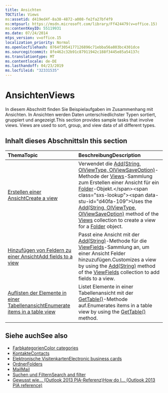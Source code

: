 ```yaml
---
title: Ansichten
TOCTitle: Views
ms:assetid: d419ed4f-8a38-4872-a008-fe2fa27bf4f9
ms:mtpsurl: https://msdn.microsoft.com/library/Ff424479(v=office.15)
ms:contentKeyID: 55119931
ms.date: 07/24/2014
mtps_version: v=office.15
localization_priority: Normal
ms.openlocfilehash: 0764f3054177126896c71ebba56a803bc4301dce
ms.sourcegitcommit: 8fe462c32b91c87911942c188f3445e85a54137c
ms.translationtype: MT
ms.contentlocale: de-DE
ms.lasthandoff: 04/23/2019
ms.locfileid: "32331535"
---
```

# <a name="views"></a><span data-ttu-id="d40fa-102">Ansichten</span><span class="sxs-lookup"><span data-stu-id="d40fa-102">Views</span></span>

<span data-ttu-id="d40fa-p101">In diesem Abschnitt finden Sie Beispielaufgaben im Zusammenhang mit Ansichten. In Ansichten werden Daten unterschiedlichster Typen sortiert, gruppiert und angezeigt.</span><span class="sxs-lookup"><span data-stu-id="d40fa-p101">This section provides sample tasks that involve views. Views are used to sort, group, and view data of all different types.</span></span>

## <a name="in-this-section"></a><span data-ttu-id="d40fa-105">Inhalt dieses Abschnitts</span><span class="sxs-lookup"><span data-stu-id="d40fa-105">In this section</span></span>

|<span data-ttu-id="d40fa-106">Thema</span><span class="sxs-lookup"><span data-stu-id="d40fa-106">Topic</span></span>|<span data-ttu-id="d40fa-107">Beschreibung</span><span class="sxs-lookup"><span data-stu-id="d40fa-107">Description</span></span>|
|:----|:----------|
|[<span data-ttu-id="d40fa-108">Erstellen einer Ansicht</span><span class="sxs-lookup"><span data-stu-id="d40fa-108">Create a view</span></span>](how-to-create-a-view.md)  |<span data-ttu-id="d40fa-109">Verwendet die [Add(String, OlViewType, OlViewSaveOption)](https://msdn.microsoft.com/library/bb643986\(v=office.15\))-Methode der [Views](https://msdn.microsoft.com/library/bb644226\(v=office.15\))-Sammlung zum Erstellen einer Ansicht für ein [Folder](https://msdn.microsoft.com/library/bb645774\(v=office.15\))-Objekt.</span><span class="sxs-lookup"><span data-stu-id="d40fa-109">Uses the [Add(String, OlViewType, OlViewSaveOption)](https://msdn.microsoft.com/library/bb643986\(v=office.15\)) method of the [Views](https://msdn.microsoft.com/library/bb644226\(v=office.15\)) collection to create a view for a [Folder](https://msdn.microsoft.com/library/bb645774\(v=office.15\)) object.</span></span>|
|[<span data-ttu-id="d40fa-110">Hinzufügen von Feldern zu einer Ansicht</span><span class="sxs-lookup"><span data-stu-id="d40fa-110">Add fields to a view</span></span>](how-to-add-fields-to-a-view.md)  |<span data-ttu-id="d40fa-111">Passt eine Ansicht mit der [Add(String)](https://msdn.microsoft.com/library/bb646040\(v=office.15\))-Methode für die [ViewFields](https://msdn.microsoft.com/library/bb645950\(v=office.15\))-Sammlung an, um einer Ansicht Felder hinzuzufügen.</span><span class="sxs-lookup"><span data-stu-id="d40fa-111">Customizes a view by using the [Add(String)](https://msdn.microsoft.com/library/bb646040\(v=office.15\)) method of the [ViewFields](https://msdn.microsoft.com/library/bb645950\(v=office.15\)) collection to add fields to a view.</span></span>|
|[<span data-ttu-id="d40fa-112">Auflisten der Elemente in einer Tabellenansicht</span><span class="sxs-lookup"><span data-stu-id="d40fa-112">Enumerate items in a table view</span></span>](how-to-enumerate-items-in-a-table-view.md)  |<span data-ttu-id="d40fa-113">Listet Elemente in einer Tabellenansicht mit der [GetTable()](https://msdn.microsoft.com/library/ff184699\(v=office.15\))-Methode auf.</span><span class="sxs-lookup"><span data-stu-id="d40fa-113">Enumerates items in a table view by using the [GetTable()](https://msdn.microsoft.com/library/ff184699\(v=office.15\)) method.</span></span>|

## <a name="see-also"></a><span data-ttu-id="d40fa-114">Siehe auch</span><span class="sxs-lookup"><span data-stu-id="d40fa-114">See also</span></span>

- [<span data-ttu-id="d40fa-115">Farbkategorien</span><span class="sxs-lookup"><span data-stu-id="d40fa-115">Color categories</span></span>](color-categories.md)
- [<span data-ttu-id="d40fa-116">Kontakte</span><span class="sxs-lookup"><span data-stu-id="d40fa-116">Contacts</span></span>](contacts.md)
- [<span data-ttu-id="d40fa-117">Elektronische Visitenkarten</span><span class="sxs-lookup"><span data-stu-id="d40fa-117">Electronic business cards</span></span>](electronic-business-cards.md)
- [<span data-ttu-id="d40fa-118">Ordner</span><span class="sxs-lookup"><span data-stu-id="d40fa-118">Folders</span></span>](folders.md)
- [<span data-ttu-id="d40fa-119">Mail</span><span class="sxs-lookup"><span data-stu-id="d40fa-119">Mail</span></span>](mail.md)
- [<span data-ttu-id="d40fa-120">Suchen und Filtern</span><span class="sxs-lookup"><span data-stu-id="d40fa-120">Search and filter</span></span>](search-and-filter.md)
- [<span data-ttu-id="d40fa-121">Gewusst wie... (Outlook 2013 PIA-Referenz)</span><span class="sxs-lookup"><span data-stu-id="d40fa-121">How do I... (Outlook 2013 PIA reference)</span></span>](how-do-i-outlook-2013-pia-reference.md)

